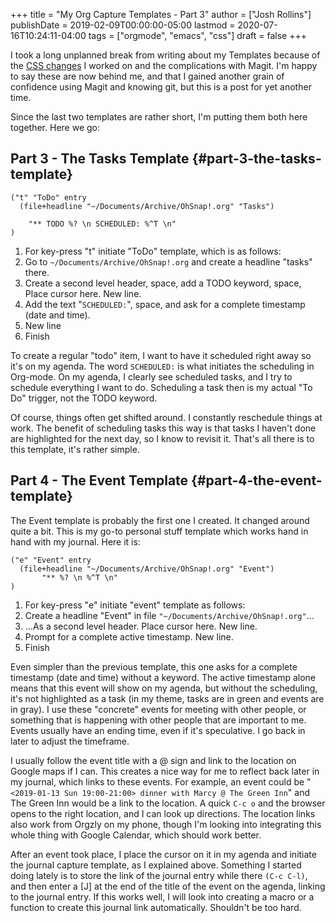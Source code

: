 +++
title = "My Org Capture Templates - Part 3"
author = ["Josh Rollins"]
publishDate = 2019-02-09T00:00:00-05:00
lastmod = 2020-07-16T10:24:11-04:00
tags = ["orgmode", "emacs", "css"]
draft = false
+++

I took a long unplanned break from writing about my Templates because of the [CSS changes](https://joshrollinswrites.com/blogging/css-updates-1/) I worked on and the complications with Magit. I'm happy to say these are now behind me, and that I gained another grain of confidence using Magit and knowing git, but this is a post for yet another time.

Since the last two templates are rather short, I'm putting them both here together. Here we go:

<!--more-->


## Part 3 - The Tasks Template {#part-3-the-tasks-template}

```emacs-lisp
("t" "ToDo" entry
  (file+headline "~/Documents/Archive/OhSnap!.org" "Tasks")

    "** TODO %? \n SCHEDULED: %^T \n"
)
```

1.  For key-press "t" initiate "ToDo" template, which is  as follows:
2.  Go to `~/Documents/Archive/OhSnap!.org` and create a headline "tasks" there.
3.  Create a second level header, space, add a TODO keyword, space, Place cursor here. New line.
4.  Add the text "`SCHEDULED:`", space, and ask for a complete timestamp (date and time).
5.  New line
6.  Finish

To create a regular "todo" item, I want to have it scheduled right away so it's on my agenda. The word `SCHEDULED:` is what initiates the scheduling in Org-mode. On my agenda, I clearly see scheduled tasks, and I try to schedule everything I want to do. Scheduling a task then is my actual "To Do" trigger, not the TODO keyword.

Of course, things often get shifted around. I constantly reschedule things at work. The benefit of scheduling tasks this way is that tasks I haven't done are highlighted for the next day, so I know to revisit it.  That's all there is to this template, it's rather simple.


## Part 4 - The Event Template {#part-4-the-event-template}

The Event template is probably the first one I created. It changed around quite a bit. This is my go-to personal stuff template which works hand in hand with my journal. Here it is:

```emacs-lisp
("e" "Event" entry
  (file+headline "~/Documents/Archive/OhSnap!.org" "Event")
       "** %? \n %^T \n"
)
```

1.  For key-press "e" initiate "event" template as follows:
2.  Create a headline "Event" in file `"~/Documents/Archive/OhSnap!.org"`...
3.  ...As a second level header. Place cursor here. New line.
4.  Prompt for a complete active timestamp. New line.
5.  Finish

Even simpler than the previous template, this one asks for a complete timestamp (date and time) without a keyword. The active timestamp alone means that this event will show on my agenda, but without the scheduling, it's not highlighted as a task (in my theme, tasks are in green and events are in gray). I use these "concrete" events for meeting with other people, or something that is happening with other people that are important to me.
Events usually have an ending time, even if it's speculative. I go back in later to adjust the timeframe.

I usually follow the event title with a @ sign and link to the location on Google maps if I can. This creates a nice way for me to reflect back later in my journal, which links to these events. For example, an event could be "`<2019-01-13 Sun 19:00-21:00> dinner with Marcy @ The Green Inn`" and The Green Inn would be a link to the location. A quick `C-c o` and the browser opens to the right location, and I can look up directions. The location links also work from Orgzly on my phone, though I'm looking into integrating this whole thing with Google Calendar, which should work better.

After an event took place, I place the cursor on it in my agenda and initiate the journal capture template, as I explained above. Something I started doing lately is to store the link of the journal entry while there `(C-c C-l)`, and then enter a [J] at the end of the title of the event on the agenda, linking to the journal entry. If this works well, I will look into creating a macro or a function to create this journal link automatically. Shouldn't be too hard.